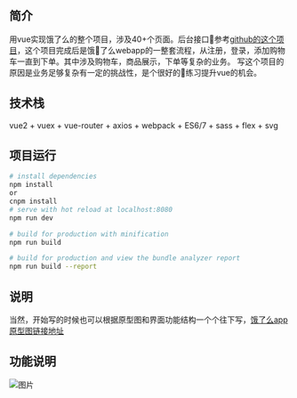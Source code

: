 ## 简介
用vue实现饿了么的整个项目，涉及40+个页面。后台接口参考[github的这个项目](https://github.com/bailicangdu/node-elm/blob/master/API.md)，这个项目完成后是饿了么webapp的一整套流程，从注册，登录，添加购物车一直到下单。其中涉及购物车，商品展示，下单等复杂的业务。
写这个项目的原因是业务足够复杂有一定的挑战性，是个很好的练习提升vue的机会。

## 技术栈
vue2 + vuex + vue-router + axios + webpack + ES6/7 + sass + flex + svg

## 项目运行

``` bash
# install dependencies
npm install
or
cnpm install
# serve with hot reload at localhost:8080
npm run dev

# build for production with minification
npm run build

# build for production and view the bundle analyzer report
npm run build --report
```

## 说明
 当然，开始写的时候也可以根据原型图和界面功能结构一个个往下写，[饿了么app原型图链接地址](https://www.xiaopiu.com/user?uid=5b69b06ec496fe18064cd5c0&libPop=project&libId=5b69b085c496fe18064cd5c2)

## 功能说明
![图片](../static/mian.jpg)